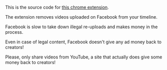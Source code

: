 This is the source code for [this chrome extension](https://chrome.google.com/webstore/detail/no-video-freebooting/efojlgflkaapgbbnaafginhdkfijkldb).

The extension removes videos uploaded on Facebook from your timeline.

Facebook is slow to take down illegal re-uploads and makes money in the process.

Even in case of legal content, Facebook doesn't give any ad money back to creators!

Please, only share videos from YouTube, a site that actually does give some money back to creators!

